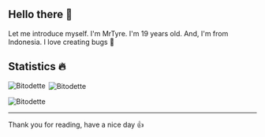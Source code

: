 ## Hello there 👋

Let me introduce myself. I'm MrTyre. I'm 19 years old. And, I'm from Indonesia. I love creating bugs 🐛

## Statistics 🔥

<p><img align="left" src="https://github-readme-stats.vercel.app/api/top-langs?username=Bitodette&show_icons=true&locale=en&layout=compact&theme=dark" alt="Bitodette" /></p>

<p>&nbsp;<img align="center" src="https://github-readme-stats.vercel.app/api?username=Bitodette&show_icons=true&locale=en&theme=dark" alt="Bitodette" /></p>

<p>&nbsp;<img align="left" src="https://github-readme-stats.vercel.app/api/wakatime?username=Bitodette&layout=compact" alt="Bitodette" /></p>

-------------------------

Thank you for reading, have a nice day 👍

